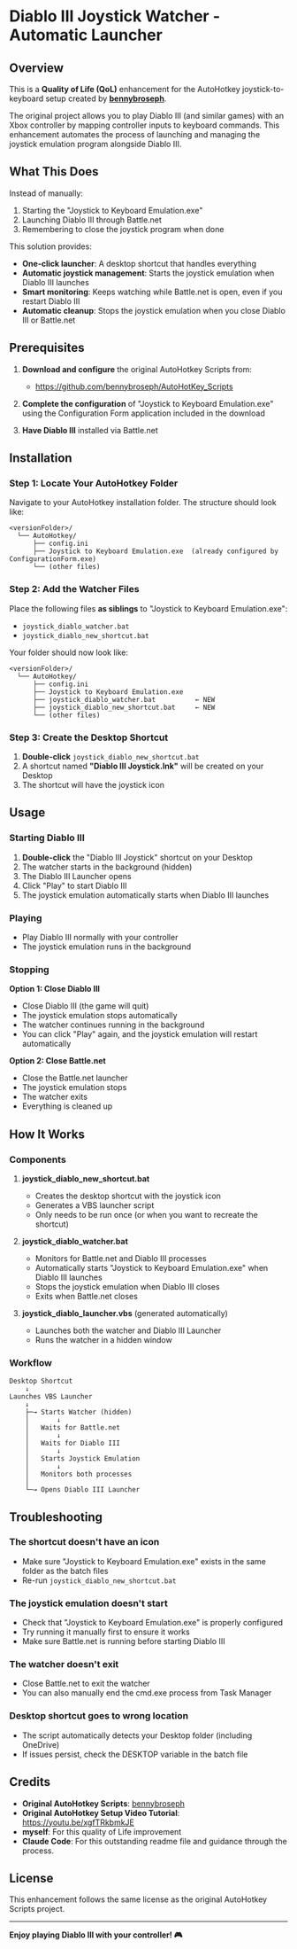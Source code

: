 # Diablo III Joystick Watcher - Automatic Launcher

## Overview

This is a **Quality of Life (QoL)** enhancement for the AutoHotkey joystick-to-keyboard setup created by **[bennybroseph](https://github.com/bennybroseph/AutoHotKey_Scripts)**.

The original project allows you to play Diablo III (and similar games) with an Xbox controller by mapping controller inputs to keyboard commands. This enhancement automates the process of launching and managing the joystick emulation program alongside Diablo III.

## What This Does

Instead of manually:
1. Starting the "Joystick to Keyboard Emulation.exe"
2. Launching Diablo III through Battle.net
3. Remembering to close the joystick program when done

This solution provides:
- **One-click launcher**: A desktop shortcut that handles everything
- **Automatic joystick management**: Starts the joystick emulation when Diablo III launches
- **Smart monitoring**: Keeps watching while Battle.net is open, even if you restart Diablo III
- **Automatic cleanup**: Stops the joystick emulation when you close Diablo III or Battle.net

## Prerequisites

1. **Download and configure** the original AutoHotkey Scripts from:
   - https://github.com/bennybroseph/AutoHotKey_Scripts
   
2. **Complete the configuration** of "Joystick to Keyboard Emulation.exe" using the Configuration Form application included in the download

3. **Have Diablo III** installed via Battle.net

## Installation

### Step 1: Locate Your AutoHotkey Folder

Navigate to your AutoHotkey installation folder. The structure should look like:
```
<versionFolder>/
  └── AutoHotkey/
      ├── config.ini
      ├── Joystick to Keyboard Emulation.exe  (already configured by ConfigurationForm.exe)
      └── (other files)
```

### Step 2: Add the Watcher Files

Place the following files **as siblings** to "Joystick to Keyboard Emulation.exe":

- `joystick_diablo_watcher.bat`
- `joystick_diablo_new_shortcut.bat`

Your folder should now look like:
```
<versionFolder>/
  └── AutoHotkey/
      ├── config.ini
      ├── Joystick to Keyboard Emulation.exe
      ├── joystick_diablo_watcher.bat          ← NEW
      ├── joystick_diablo_new_shortcut.bat     ← NEW
      └── (other files)
```

### Step 3: Create the Desktop Shortcut

1. **Double-click** `joystick_diablo_new_shortcut.bat`
2. A shortcut named **"Diablo III Joystick.lnk"** will be created on your Desktop
3. The shortcut will have the joystick icon

## Usage

### Starting Diablo III

1. **Double-click** the "Diablo III Joystick" shortcut on your Desktop
2. The watcher starts in the background (hidden)
3. The Diablo III Launcher opens
4. Click "Play" to start Diablo III
5. The joystick emulation automatically starts when Diablo III launches

### Playing

- Play Diablo III normally with your controller
- The joystick emulation runs in the background

### Stopping

**Option 1: Close Diablo III**
- Close Diablo III (the game will quit)
- The joystick emulation stops automatically
- The watcher continues running in the background
- You can click "Play" again, and the joystick emulation will restart automatically

**Option 2: Close Battle.net**
- Close the Battle.net launcher
- The joystick emulation stops
- The watcher exits
- Everything is cleaned up

## How It Works

### Components

1. **joystick_diablo_new_shortcut.bat**
   - Creates the desktop shortcut with the joystick icon
   - Generates a VBS launcher script
   - Only needs to be run once (or when you want to recreate the shortcut)

2. **joystick_diablo_watcher.bat**
   - Monitors for Battle.net and Diablo III processes
   - Automatically starts "Joystick to Keyboard Emulation.exe" when Diablo III launches
   - Stops the joystick emulation when Diablo III closes
   - Exits when Battle.net closes

3. **joystick_diablo_launcher.vbs** (generated automatically)
   - Launches both the watcher and Diablo III Launcher
   - Runs the watcher in a hidden window

### Workflow

```
Desktop Shortcut
    ↓
Launches VBS Launcher
    ↓
    ├─→ Starts Watcher (hidden)
    │       ↓
    │   Waits for Battle.net
    │       ↓
    │   Waits for Diablo III
    │       ↓
    │   Starts Joystick Emulation
    │       ↓
    │   Monitors both processes
    │
    └─→ Opens Diablo III Launcher
```

## Troubleshooting

### The shortcut doesn't have an icon
- Make sure "Joystick to Keyboard Emulation.exe" exists in the same folder as the batch files
- Re-run `joystick_diablo_new_shortcut.bat`

### The joystick emulation doesn't start
- Check that "Joystick to Keyboard Emulation.exe" is properly configured
- Try running it manually first to ensure it works
- Make sure Battle.net is running before starting Diablo III

### The watcher doesn't exit
- Close Battle.net to exit the watcher
- You can also manually end the cmd.exe process from Task Manager

### Desktop shortcut goes to wrong location
- The script automatically detects your Desktop folder (including OneDrive)
- If issues persist, check the DESKTOP variable in the batch file

## Credits

- **Original AutoHotkey Scripts**: [bennybroseph](https://github.com/bennybroseph/AutoHotKey_Scripts)
- **Original AutoHotkey Setup Video Tutorial**: https://youtu.be/xgfTRkbmkJE
- **myself**: For this quality of Life improvement
- **Claude Code**: For this outstanding readme file and guidance through the process.

## License

This enhancement follows the same license as the original AutoHotkey Scripts project.

---

**Enjoy playing Diablo III with your controller! 🎮**
